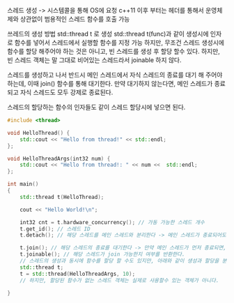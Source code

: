 스레드 생성 -> 시스템콜을 통해 OS에 요청
c++11 이후 부터는 <thread> 헤더를 통해서 운영체제와 상관없이 범용적인 스레드 함수를 호출 가능

쓰레드의 생성 방법
std::thread t 로 생성
std::thread t(func)과 같이 생성시에 인자로 함수를 넣어서 스레드에서 실행할 함수를 지정 가능
하지만, 무조건 스레드 생성시에 함수를 할당 해주어야 하는 것은 아니고, 빈 스레드를 생성 후 할당 할수 있다. 하지만, 빈 스레드 객체는 말 그대로 비어있는 스레드라서  joinable 하지 않다.

스레드를 생성하고 나서 반드시 메인 스레드에서 자식 스레드의 종료를 대기 해 주어야하는데, 이때 join() 함수를 통해 대기한다. 만약 대기하지 않는다면, 메인 스레드가 종료되고 자식 스레드도 모두 강제로 종료된다.

스레드의 할당하는 함수의 인자들도 같이 스레드 할당시에 넣으면 된다.
```cpp
#include <thread>

void HelloThread() {
	std::cout << "Hello from thread!" << std::endl;
};

void HelloThreadArgs(int32 num) {
	std::cout << "Hello from thread!: " << num <<  std::endl;
};

int main()
{
	std::thread t(HelloThread);

	cout << "Hello World!\n";

	int32 cnt = t.hardware_concurrency(); // 가동 가능한 스레드 개수
	t.get_id(); // 스레드 ID
	t.detach(); // 해당 스레드를 메인 스레드와 분리한다 -> 메인 스레드가 종료되어도 자식 스레드는 계속 실행된다. 

	t.join(); // 해당 스레드의 종료를 대기한다 -> 만약 메인 스레드가 먼저 종료되면, 자식 스레드가 강제로 종료된다.
	t.joinable(); // 해당 스레드가 join 가능한지 여부를 반환한다.
	// 스레드의 생성과 동시에 함수를 할당 할 수도 있지만, 아래와 같이 생성과 할당을 분리 할 수 있다.
	std::thread t;
	t = std::thread(HelloThreadArgs, 10);
	// 하지만, 할당된 함수가 없는 스레드 객체는 실제로 사용할수 있는 객체가 아니다.

}
```